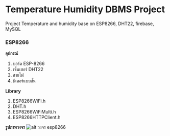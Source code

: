 # Temperature Humidity DBMS Project
Project Temperature and humidity base on ESP8266, DHT22, firebase, MySQL

### ESP8266
**อุปกรณ์**
1. บอร์ด ESP-8266
2. เซ็นเซอร์ DHT22
3. สายไฟ
4. มิเตอร์แบบสั่น

**Library**
1. ESP8266WiFi.h
2. DHT.h
3. ESP8266WiFiMulti.h
4. ESP8266HTTPClient.h

**รูปภาพวงจร**
![alt วงจร esp8266](https://i.imgur.com/fxFmb0g.jpg)
